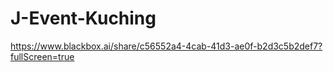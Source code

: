 # J-Event-Kuching
https://www.blackbox.ai/share/c56552a4-4cab-41d3-ae0f-b2d3c5b2def7?fullScreen=true
